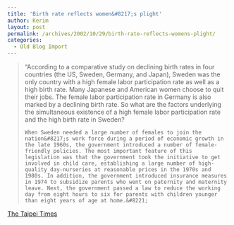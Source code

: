 ```yaml
---
title: 'Birth rate reflects women&#8217;s plight'
author: Kerim
layout: post
permalink: /archives/2002/10/29/birth-rate-reflects-womens-plight/
categories:
  - Old Blog Import
---
```


>   &#8220;According to a comparative study on declining birth rates in four countries (the US, Sweden, Germany, and Japan), Sweden was the only country with a high female labor participation rate as well as a high birth rate. Many Japanese and American women choose to quit their jobs. The female labor participation rate in Germany is also marked by a declining birth rate. So what are the factors underlying the simultaneous existence of a high female labor participation rate and the high birth rate in Sweden? 
>   
>   
>     When Sweden needed a large number of females to join the nation&#8217;s work force during a period of economic growth in the late 1960s, the government introduced a number of female-friendly policies. The most important feature of this legislation was that the government took the initiative to get involved in child care, establishing a large number of high-quality day-nurseries at reasonable prices in the 1970s and 1980s. In addition, the government introduced insurance measures in 1974 to subsidize parents who went on paternity and maternity leave. Next, the government passed a law to reduce the working day from eight hours to six for parents with children younger than eight years of age at home.&#8221;
>   


<a href="http://www.taipeitimes.com/news/2002/10/29/story/0000177525" onclick="_gaq.push(['_trackEvent', 'outbound-article', 'http://www.taipeitimes.com/news/2002/10/29/story/0000177525', 'The Taipei Times']);" >The Taipei Times</a>

